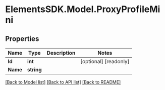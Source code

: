 # ElementsSDK.Model.ProxyProfileMini

## Properties

Name | Type | Description | Notes
------------ | ------------- | ------------- | -------------
**Id** | **int** |  | [optional] [readonly] 
**Name** | **string** |  | 

[[Back to Model list]](../#documentation-for-models) [[Back to API list]](../#documentation-for-api-endpoints) [[Back to README]](../)

